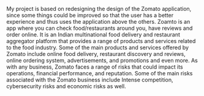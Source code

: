 My project is based on redesigning the design of the Zomato application, since some things could be improved so that the user has a better experience and thus uses the application above the others. Zoamto is an app where you can check food/restaurants around you, have reviews and order online. It is an Indian multinational food delivery and restaurant aggregator platform that provides a range of products and services related to the food industry. Some of the main products and services offered by Zomato include online food delivery, restaurant discovery and reviews, online ordering system, advertisements, and promotions and even more. 
As with any business, Zomato faces a range of risks that could impact its operations, financial performance, and reputation. Some of the main risks associated with the Zomato business include Intense competition, cybersecurity risks and economic risks as well.
